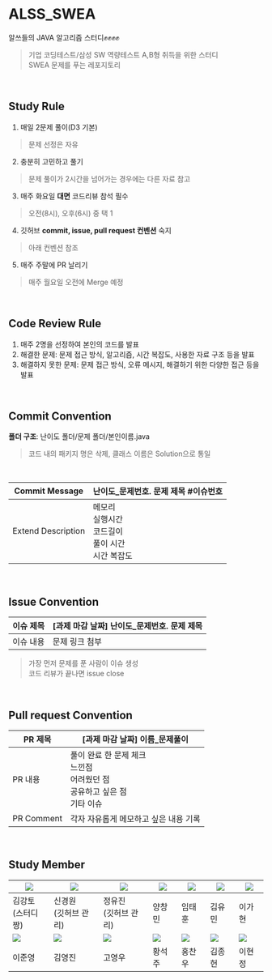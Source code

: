 # ALSS_SWEA

알쓰들의 JAVA 알고리즘 스터디✊✊✊✊

> 기업 코딩테스트/삼성 SW 역량테스트 A,B형 취득을 위한 스터디<br>
> SWEA 문제를 푸는 레포지토리


<br>

## Study Rule

1. 매일 2문제 풀이(D3 기본)
> 문제 선정은 자유
2. 충분히 고민하고 풀기
> 문제 풀이가 2시간을 넘어가는 경우에는 다른 자료 참고
3. 매주 화요일 **대면** 코드리뷰 참석 필수
> 오전(8시), 오후(6시) 중 택 1<br>
4. 깃허브 **commit, issue, pull request 컨벤션** 숙지
> 아래 컨벤션 참조
5. 매주 주말에 PR 날리기
> 매주 월요일 오전에 Merge 예정


<br>

## Code Review Rule

1. 매주 2명을 선정하여 본인의 코드를 발표
2. 해결한 문제: 문제 접근 방식, 알고리즘, 시간 복잡도, 사용한 자료 구조 등을 발표
3. 해결하지 못한 문제: 문제 접근 방식, 오류 메시지, 해결하기 위한 다양한 접근 등을 발표

<br>

## Commit Convention


**폴더 구조**: 난이도 폴더/문제 폴더/본인이름.java
> 코드 내의 패키지 명은 삭제, 클래스 이름은 Solution으로 통일

<br>

| Commit Message | 난이도_문제번호. 문제 제목 #이슈번호 |
| --- | --- |
| Extend Description | 메모리<br>실행시간<br>코드길이<br>풀이 시간<br>시간 복잡도 |


<br>

## Issue Convention



| 이슈 제목 | [과제 마감 날짜] 난이도_문제번호. 문제 제목 |
| --- | --- |
| 이슈 내용 | 문제 링크 첨부 |

> 가장 먼저 문제를 푼 사람이 이슈 생성<br>
> 코드 리뷰가 끝나면 issue close

<br>

## Pull request Convention


| PR 제목 | [과제 마감 날짜] 이름_문제풀이 |
| --- | --- |
| PR 내용 | 풀이 완료 한 문제 체크<br>느낀점<br>어려웠던 점<br>공유하고 싶은 점<br>기타 이슈|
| PR Comment | 각자 자유롭게 메모하고 싶은 내용 기록 |

<br>

## Study Member

|![](https://avatars.githubusercontent.com/Gangto326)|![](https://avatars.githubusercontent.com/kyungwonS928)|![](https://avatars.githubusercontent.com/jjuj99)|![](https://avatars.githubusercontent.com/ycm0926)|![](https://avatars.githubusercontent.com/TaeHoonIm)|![](https://avatars.githubusercontent.com/march0320)|![](https://avatars.githubusercontent.com/lgh9776)|
|---|---|---|---|---|---|---|
|김강토<br>(스터디짱)|신경원<br>(깃허브 관리)|정유진<br>(깃허브 관리)|양창민|임태훈|김유민|이가현|
|![](https://avatars.githubusercontent.com/lee-june-young)|![](https://avatars.githubusercontent.com/haochaen73)|![](https://avatars.githubusercontent.com/duddn2012)|![](https://avatars.githubusercontent.com/cheongmok)|![](https://avatars.githubusercontent.com/chanu48)|![](https://avatars.githubusercontent.com/Dreaming-J)|![](https://avatars.githubusercontent.com/howareyou2)|
|이준영|김영진|고영우|황석주|홍찬우|김종헌|이현정|
